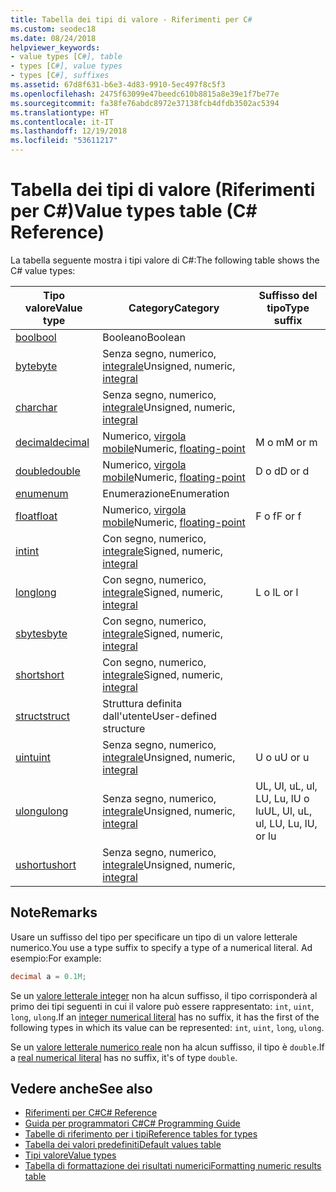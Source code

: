 ```yaml
---
title: Tabella dei tipi di valore - Riferimenti per C#
ms.custom: seodec18
ms.date: 08/24/2018
helpviewer_keywords:
- value types [C#], table
- types [C#], value types
- types [C#], suffixes
ms.assetid: 67d8f631-b6e3-4d83-9910-5ec497f8c5f3
ms.openlocfilehash: 2475f63099e47beedc610b8815a8e39e1f7be77e
ms.sourcegitcommit: fa38fe76abdc8972e37138fcb4dfdb3502ac5394
ms.translationtype: HT
ms.contentlocale: it-IT
ms.lasthandoff: 12/19/2018
ms.locfileid: "53611217"
---
```

# <a name="value-types-table-c-reference"></a><span data-ttu-id="9002f-102">Tabella dei tipi di valore (Riferimenti per C#)</span><span class="sxs-lookup"><span data-stu-id="9002f-102">Value types table (C# Reference)</span></span>

<span data-ttu-id="9002f-103">La tabella seguente mostra i tipi valore di C#:</span><span class="sxs-lookup"><span data-stu-id="9002f-103">The following table shows the C# value types:</span></span>

|<span data-ttu-id="9002f-104">Tipo valore</span><span class="sxs-lookup"><span data-stu-id="9002f-104">Value type</span></span>|<span data-ttu-id="9002f-105">Category</span><span class="sxs-lookup"><span data-stu-id="9002f-105">Category</span></span>|<span data-ttu-id="9002f-106">Suffisso del tipo</span><span class="sxs-lookup"><span data-stu-id="9002f-106">Type suffix</span></span>|
|----------------|--------------|-----------------|
|[<span data-ttu-id="9002f-107">bool</span><span class="sxs-lookup"><span data-stu-id="9002f-107">bool</span></span>](bool.md)|<span data-ttu-id="9002f-108">Booleano</span><span class="sxs-lookup"><span data-stu-id="9002f-108">Boolean</span></span>||
|[<span data-ttu-id="9002f-109">byte</span><span class="sxs-lookup"><span data-stu-id="9002f-109">byte</span></span>](byte.md)|<span data-ttu-id="9002f-110">Senza segno, numerico, [integrale](integral-types-table.md)</span><span class="sxs-lookup"><span data-stu-id="9002f-110">Unsigned, numeric, [integral](integral-types-table.md)</span></span>||
|[<span data-ttu-id="9002f-111">char</span><span class="sxs-lookup"><span data-stu-id="9002f-111">char</span></span>](char.md)|<span data-ttu-id="9002f-112">Senza segno, numerico, [integrale](integral-types-table.md)</span><span class="sxs-lookup"><span data-stu-id="9002f-112">Unsigned, numeric, [integral](integral-types-table.md)</span></span>||
|[<span data-ttu-id="9002f-113">decimal</span><span class="sxs-lookup"><span data-stu-id="9002f-113">decimal</span></span>](decimal.md)|<span data-ttu-id="9002f-114">Numerico, [virgola mobile](floating-point-types-table.md)</span><span class="sxs-lookup"><span data-stu-id="9002f-114">Numeric, [floating-point](floating-point-types-table.md)</span></span>|<span data-ttu-id="9002f-115">M o m</span><span class="sxs-lookup"><span data-stu-id="9002f-115">M or m</span></span>|
|[<span data-ttu-id="9002f-116">double</span><span class="sxs-lookup"><span data-stu-id="9002f-116">double</span></span>](double.md)|<span data-ttu-id="9002f-117">Numerico, [virgola mobile](floating-point-types-table.md)</span><span class="sxs-lookup"><span data-stu-id="9002f-117">Numeric, [floating-point](floating-point-types-table.md)</span></span>|<span data-ttu-id="9002f-118">D o d</span><span class="sxs-lookup"><span data-stu-id="9002f-118">D or d</span></span>|
|[<span data-ttu-id="9002f-119">enum</span><span class="sxs-lookup"><span data-stu-id="9002f-119">enum</span></span>](enum.md)|<span data-ttu-id="9002f-120">Enumerazione</span><span class="sxs-lookup"><span data-stu-id="9002f-120">Enumeration</span></span>||
|[<span data-ttu-id="9002f-121">float</span><span class="sxs-lookup"><span data-stu-id="9002f-121">float</span></span>](float.md)|<span data-ttu-id="9002f-122">Numerico, [virgola mobile](floating-point-types-table.md)</span><span class="sxs-lookup"><span data-stu-id="9002f-122">Numeric, [floating-point](floating-point-types-table.md)</span></span>|<span data-ttu-id="9002f-123">F o f</span><span class="sxs-lookup"><span data-stu-id="9002f-123">F or f</span></span>|
|[<span data-ttu-id="9002f-124">int</span><span class="sxs-lookup"><span data-stu-id="9002f-124">int</span></span>](int.md)|<span data-ttu-id="9002f-125">Con segno, numerico, [integrale](integral-types-table.md)</span><span class="sxs-lookup"><span data-stu-id="9002f-125">Signed, numeric, [integral](integral-types-table.md)</span></span>||
|[<span data-ttu-id="9002f-126">long</span><span class="sxs-lookup"><span data-stu-id="9002f-126">long</span></span>](long.md)|<span data-ttu-id="9002f-127">Con segno, numerico, [integrale](integral-types-table.md)</span><span class="sxs-lookup"><span data-stu-id="9002f-127">Signed, numeric, [integral](integral-types-table.md)</span></span>|<span data-ttu-id="9002f-128">L o l</span><span class="sxs-lookup"><span data-stu-id="9002f-128">L or l</span></span>|
|[<span data-ttu-id="9002f-129">sbyte</span><span class="sxs-lookup"><span data-stu-id="9002f-129">sbyte</span></span>](sbyte.md)|<span data-ttu-id="9002f-130">Con segno, numerico, [integrale](integral-types-table.md)</span><span class="sxs-lookup"><span data-stu-id="9002f-130">Signed, numeric, [integral](integral-types-table.md)</span></span>||
|[<span data-ttu-id="9002f-131">short</span><span class="sxs-lookup"><span data-stu-id="9002f-131">short</span></span>](short.md)|<span data-ttu-id="9002f-132">Con segno, numerico, [integrale](integral-types-table.md)</span><span class="sxs-lookup"><span data-stu-id="9002f-132">Signed, numeric, [integral](integral-types-table.md)</span></span>||
|[<span data-ttu-id="9002f-133">struct</span><span class="sxs-lookup"><span data-stu-id="9002f-133">struct</span></span>](struct.md)|<span data-ttu-id="9002f-134">Struttura definita dall'utente</span><span class="sxs-lookup"><span data-stu-id="9002f-134">User-defined structure</span></span>||
|[<span data-ttu-id="9002f-135">uint</span><span class="sxs-lookup"><span data-stu-id="9002f-135">uint</span></span>](uint.md)|<span data-ttu-id="9002f-136">Senza segno, numerico, [integrale](integral-types-table.md)</span><span class="sxs-lookup"><span data-stu-id="9002f-136">Unsigned, numeric, [integral](integral-types-table.md)</span></span>|<span data-ttu-id="9002f-137">U o u</span><span class="sxs-lookup"><span data-stu-id="9002f-137">U or u</span></span>|
|[<span data-ttu-id="9002f-138">ulong</span><span class="sxs-lookup"><span data-stu-id="9002f-138">ulong</span></span>](ulong.md)|<span data-ttu-id="9002f-139">Senza segno, numerico, [integrale](integral-types-table.md)</span><span class="sxs-lookup"><span data-stu-id="9002f-139">Unsigned, numeric, [integral](integral-types-table.md)</span></span>|<span data-ttu-id="9002f-140">UL, Ul, uL, ul, LU, Lu, lU o lu</span><span class="sxs-lookup"><span data-stu-id="9002f-140">UL, Ul, uL, ul, LU, Lu, lU, or lu</span></span>|
|[<span data-ttu-id="9002f-141">ushort</span><span class="sxs-lookup"><span data-stu-id="9002f-141">ushort</span></span>](ushort.md)|<span data-ttu-id="9002f-142">Senza segno, numerico, [integrale](integral-types-table.md)</span><span class="sxs-lookup"><span data-stu-id="9002f-142">Unsigned, numeric, [integral](integral-types-table.md)</span></span>||

## <a name="remarks"></a><span data-ttu-id="9002f-143">Note</span><span class="sxs-lookup"><span data-stu-id="9002f-143">Remarks</span></span>

<span data-ttu-id="9002f-144">Usare un suffisso del tipo per specificare un tipo di un valore letterale numerico.</span><span class="sxs-lookup"><span data-stu-id="9002f-144">You use a type suffix to specify a type of a numerical literal.</span></span> <span data-ttu-id="9002f-145">Ad esempio:</span><span class="sxs-lookup"><span data-stu-id="9002f-145">For example:</span></span>

```csharp
decimal a = 0.1M;
```

<span data-ttu-id="9002f-146">Se un [valore letterale integer](~/_csharplang/spec/lexical-structure.md#integer-literals) non ha alcun suffisso, il tipo corrisponderà al primo dei tipi seguenti in cui il valore può essere rappresentato: `int`, `uint`, `long`, `ulong`.</span><span class="sxs-lookup"><span data-stu-id="9002f-146">If an [integer numerical literal](~/_csharplang/spec/lexical-structure.md#integer-literals) has no suffix, it has the first of the following types in which its value can be represented: `int`, `uint`, `long`, `ulong`.</span></span>

<span data-ttu-id="9002f-147">Se un [valore letterale numerico reale](~/_csharplang/spec/lexical-structure.md#real-literals) non ha alcun suffisso, il tipo è `double`.</span><span class="sxs-lookup"><span data-stu-id="9002f-147">If a [real numerical literal](~/_csharplang/spec/lexical-structure.md#real-literals) has no suffix, it's of type `double`.</span></span>

## <a name="see-also"></a><span data-ttu-id="9002f-148">Vedere anche</span><span class="sxs-lookup"><span data-stu-id="9002f-148">See also</span></span>

- [<span data-ttu-id="9002f-149">Riferimenti per C#</span><span class="sxs-lookup"><span data-stu-id="9002f-149">C# Reference</span></span>](../index.md)
- [<span data-ttu-id="9002f-150">Guida per programmatori C#</span><span class="sxs-lookup"><span data-stu-id="9002f-150">C# Programming Guide</span></span>](../../programming-guide/index.md)
- [<span data-ttu-id="9002f-151">Tabelle di riferimento per i tipi</span><span class="sxs-lookup"><span data-stu-id="9002f-151">Reference tables for types</span></span>](reference-tables-for-types.md)
- [<span data-ttu-id="9002f-152">Tabella dei valori predefiniti</span><span class="sxs-lookup"><span data-stu-id="9002f-152">Default values table</span></span>](default-values-table.md)
- [<span data-ttu-id="9002f-153">Tipi valore</span><span class="sxs-lookup"><span data-stu-id="9002f-153">Value types</span></span>](value-types.md)
- [<span data-ttu-id="9002f-154">Tabella di formattazione dei risultati numerici</span><span class="sxs-lookup"><span data-stu-id="9002f-154">Formatting numeric results table</span></span>](formatting-numeric-results-table.md)